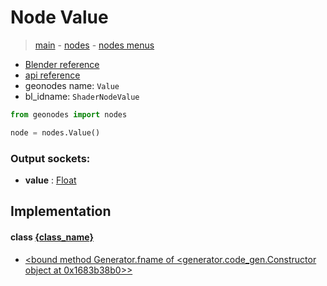 # Node Value

> [main](../structure.md) - [nodes](nodes.md) - [nodes menus](nodes_menus.md)

- [Blender reference](https://docs.blender.org/manual/en/latest/modeling/geometry_nodes/input/value.html)
- [api reference](https://docs.blender.org/api/current/bpy.types.ShaderNodeValue.html)
- geonodes name: `Value`
- bl_idname: `ShaderNodeValue`

```python
from geonodes import nodes

node = nodes.Value()
```

### Output sockets:

- **value** : [Float](Float.md)

## Implementation

#### class [{class_name}]({class_name}.md)

 - [<bound method Generator.fname of <generator.code_gen.Constructor object at 0x1683b38b0>>](Float.md#Value-classmethod)
